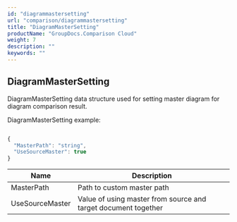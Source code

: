 ```yaml
---
id: "diagrammastersetting"
url: "comparison/diagrammastersetting"
title: "DiagramMasterSetting"
productName: "GroupDocs.Comparison Cloud"
weight: 7
description: ""
keywords: ""
---
```


## DiagramMasterSetting ##

DiagramMasterSetting data structure used for setting master diagram for diagram comparison result.

DiagramMasterSetting example:

```javascript

{
  "MasterPath": "string",
  "UseSourceMaster": true
}

```

|Name|Description
|---|---
|MasterPath|Path to custom master path
|UseSourceMaster|Value of using master from source and target document together
